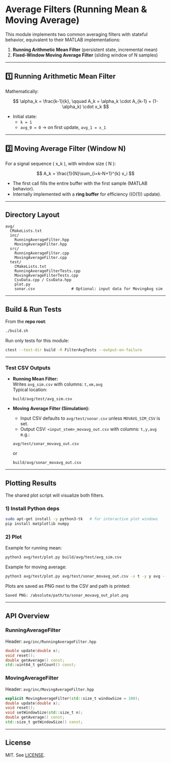 # Average Filters (Running Mean & Moving Average)

This module implements two common averaging filters with stateful behavior, equivalent to their MATLAB implementations:

1. **Running Arithmetic Mean Filter** (persistent state, incremental mean)  
2. **Fixed-Window Moving Average Filter** (sliding window of N samples)

---

## 1️⃣ Running Arithmetic Mean Filter

Mathematically:

$$
\alpha_k = \frac{k-1}{k}, \qquad
A_k = \alpha_k \cdot A_{k-1} + (1-\alpha_k) \cdot x_k
$$

- Initial state:  
  - `k = 1`  
  - `avg_0 = 0` → on first update, `avg_1 = x_1`  

---

## 2️⃣ Moving Average Filter (Window N)

For a signal sequence \( x_k \), with window size \( N \):


$$
A_k = \frac{1}{N}\sum_{i=k-N+1}^{k} x_i
$$

- The first call fills the entire buffer with the first sample (MATLAB behavior).  
- Internally implemented with a **ring buffer** for efficiency (\(O(1)\) update).

---

## Directory Layout

```
avg/
  CMakeLists.txt
  inc/
    RunningAverageFilter.hpp
    MovingAverageFilter.hpp
  src/
    RunningAverageFilter.cpp
    MovingAverageFilter.cpp
  test/
    CMakeLists.txt
    RunningAverageFilterTests.cpp
    MovingAverageFilterTests.cpp
    CsvData.cpp / CsvData.hpp
    plot.py
    sonar.csv                # Optional: input data for MovingAvg sim
```

---

## Build & Run Tests

From the **repo root**:

```bash
./build.sh
```

Run only tests for this module:

```bash
ctest --test-dir build -R FilterAvgTests --output-on-failure
```

---

### Test CSV Outputs

- **Running Mean Filter:**  
  Writes `avg_sim.csv` with columns: `t,xm,avg`  
  Typical location:
  ```
  build/avg/test/avg_sim.csv
  ```

- **Moving Average Filter (Simulation):**  
  - Input CSV defaults to `avg/test/sonar.csv` unless `MOVAVG_SIM_CSV` is set.
  - Output CSV: `<input_stem>_movavg_out.csv` with columns: `t,y,avg`  
    e.g.:
  ```
  avg/test/sonar_movavg_out.csv
  ```
  or
  ```
  build/avg/sonar_movavg_out.csv
  ```

---

## Plotting Results

The shared plot script will visualize both filters.

### 1) Install Python deps

```bash
sudo apt-get install -y python3-tk   # for interactive plot windows
pip install matplotlib numpy
```

### 2) Plot

Example for running mean:
```bash
python3 avg/test/plot.py build/avg/test/avg_sim.csv
```

Example for moving average:
```bash
python3 avg/test/plot.py avg/test/sonar_movavg_out.csv -x t -y y avg --title "Moving Average Filter"
```

Plots are saved as PNG next to the CSV and path is printed:
```
Saved PNG: /absolute/path/to/sonar_movavg_out_plot.png
```

---

## API Overview

### RunningAverageFilter
Header: `avg/inc/RunningAverageFilter.hpp`
```cpp
double update(double x);
void reset();
double getAverage() const;
std::uint64_t getCount() const;
```

### MovingAverageFilter
Header: `avg/inc/MovingAverageFilter.hpp`
```cpp
explicit MovingAverageFilter(std::size_t windowSize = 100);
double update(double x);
void reset();
void setWindowSize(std::size_t n);
double getAverage() const;
std::size_t getWindowSize() const;
```

---

## License

MIT. See [LICENSE](../LICENSE).
